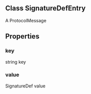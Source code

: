 ## Class SignatureDefEntry

A ProtocolMessage
## Properties
### key

string key
### value

SignatureDef value

